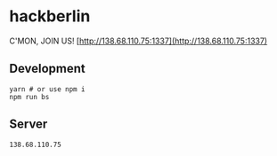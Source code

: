 # hackberlin

C'MON, JOIN US! [http://138.68.110.75:1337](http://138.68.110.75:1337)

## Development
```
yarn # or use npm i
npm run bs
```

## Server
`138.68.110.75`

